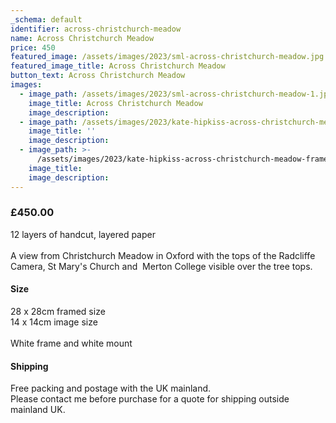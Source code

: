 ```yaml
---
_schema: default
identifier: across-christchurch-meadow
name: Across Christchurch Meadow
price: 450
featured_image: /assets/images/2023/sml-across-christchurch-meadow.jpg
featured_image_title: Across Christchurch Meadow
button_text: Across Christchurch Meadow
images:
  - image_path: /assets/images/2023/sml-across-christchurch-meadow-1.jpg
    image_title: Across Christchurch Meadow
    image_description:
  - image_path: /assets/images/2023/kate-hipkiss-across-christchurch-meadow-framed-ws.jpg
    image_title: ''
    image_description:
  - image_path: >-
      /assets/images/2023/kate-hipkiss-across-christchurch-meadow-framed-side-view-ws.jpg
    image_title:
    image_description:
---
```

### £450.00

12 layers of handcut, layered paper<br><br>A view from Christchurch Meadow in Oxford with the tops of the Radcliffe Camera, St Mary's Church and&nbsp; Merton College visible over the tree tops.

#### Size

28 x 28cm framed size<br>14 x 14cm image size<br><br>White frame and white mount

#### Shipping

Free packing and postage with the UK mainland.<br>Please contact me before purchase for a quote for shipping outside mainland UK.